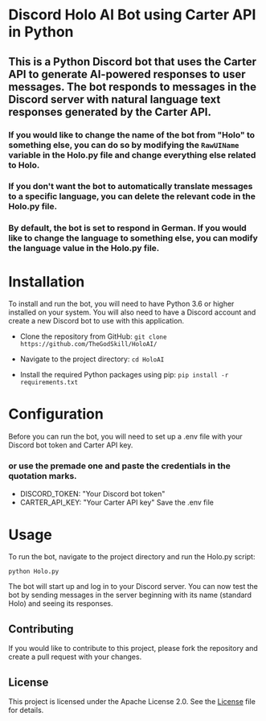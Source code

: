 # Discord Holo AI Bot using Carter API in Python
## This is a Python Discord bot that uses the Carter API to generate AI-powered responses to user messages. The bot responds to messages in the Discord server with natural language text responses generated by the Carter API. 

### If you would like to change the name of the bot from "Holo" to something else, you can do so by modifying the ```RawUIName``` variable in the Holo.py file and change everything else related to Holo.

### If you don't want the bot to automatically translate messages to a specific language, you can delete the relevant code in the Holo.py file.

### By default, the bot is set to respond in German. If you would like to change the language to something else, you can modify the language value in the Holo.py file.

# Installation
To install and run the bot, you will need to have Python 3.6 or higher installed on your system. You will also need to have a Discord account and create a new Discord bot to use with this application.

- Clone the repository from GitHub: ```git clone https://github.com/TheGodSkill/HoloAI/```

- Navigate to the project directory: ```cd HoloAI```

- Install the required Python packages using pip: ```pip install -r requirements.txt```

# Configuration
Before you can run the bot, you will need to set up a .env file with your Discord bot token and Carter API key.
### or use the premade one and paste the credentials in the quotation marks.
- DISCORD_TOKEN: "Your Discord bot token"
- CARTER_API_KEY: "Your Carter API key"
Save the .env file

# Usage
To run the bot, navigate to the project directory and run the Holo.py script:

```python Holo.py``` 

The bot will start up and log in to your Discord server. You can now test the bot by sending messages in the server beginning with its name (standard Holo) and seeing its responses.

## Contributing
If you would like to contribute to this project, please fork the repository and create a pull request with your changes.

## License
This project is licensed under the Apache License 2.0. See the [License](License) file for details.
